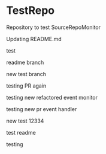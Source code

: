 # TestRepo
Repository to test SourceRepoMonitor

Updating README.md

test

readme branch

new test branch

testing PR again

testing new refactored event monitor


testing new pr event handler

new
 test
12334

test readme

testing

